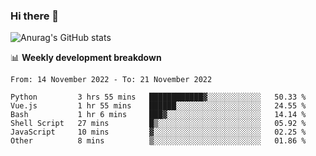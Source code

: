 ### Hi there 👋
![Anurag's GitHub stats](https://github-readme-stats.vercel.app/api?username=jami1024&show_icons=true&theme=radical)

📊 **Weekly development breakdown**
<!--START_SECTION:waka-->

```text
From: 14 November 2022 - To: 21 November 2022

Python         3 hrs 55 mins   ████████████▓░░░░░░░░░░░░   50.33 %
Vue.js         1 hr 55 mins    ██████░░░░░░░░░░░░░░░░░░░   24.55 %
Bash           1 hr 6 mins     ███▓░░░░░░░░░░░░░░░░░░░░░   14.14 %
Shell Script   27 mins         █▒░░░░░░░░░░░░░░░░░░░░░░░   05.92 %
JavaScript     10 mins         ▓░░░░░░░░░░░░░░░░░░░░░░░░   02.25 %
Other          8 mins          ▒░░░░░░░░░░░░░░░░░░░░░░░░   01.86 %
```

<!--END_SECTION:waka-->
<!--
**jami1024/jami1024** is a ✨ _special_ ✨ repository because its `README.md` (this file) appears on your GitHub profile.

Here are some ideas to get you started:

- 🔭 I’m currently working on ...
- 🌱 I’m currently learning ...
- 👯 I’m looking to collaborate on ...
- 🤔 I’m looking for help with ...
- 💬 Ask me about ...
- 📫 How to reach me: ...
- 😄 Pronouns: ...
- ⚡ Fun fact: ...
-->
